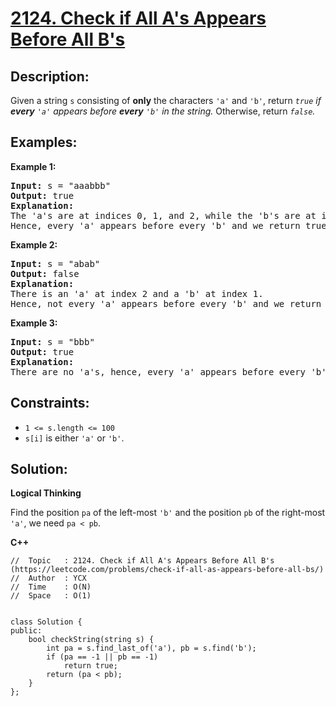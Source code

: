 # [2124. Check if All A's Appears Before All B's](https://leetcode.com/problems/check-if-all-as-appears-before-all-bs/)


## Description:

<p>Given a string <code>s</code> consisting of <strong>only</strong> the characters <code>'a'</code> and <code>'b'</code>, return <em><code>true</code> if <strong>every</strong> <code>'a'</code> appears before <strong>every</strong> <code>'b'</code> in the string.</em> Otherwise, return <em><code>false</code>.</em></p>


## Examples:

<strong>Example 1:</strong>
<pre>
<strong>Input:</strong> s = "aaabbb"
<strong>Output:</strong> true
<strong>Explanation:</strong> 
The 'a's are at indices 0, 1, and 2, while the 'b's are at indices 3, 4, and 5.
Hence, every 'a' appears before every 'b' and we return true.
</pre>

<strong>Example 2:</strong>
<pre>
<strong>Input:</strong> s = "abab"
<strong>Output:</strong> false
<strong>Explanation:</strong> 
There is an 'a' at index 2 and a 'b' at index 1.
Hence, not every 'a' appears before every 'b' and we return false.
</pre>

<strong>Example 3:</strong>
<pre>
<strong>Input:</strong> s = "bbb"
<strong>Output:</strong> true
<strong>Explanation:</strong> 
There are no 'a's, hence, every 'a' appears before every 'b' and we return true.
</pre>


## Constraints:

<ul>
    <li><code>1 &lt;= s.length &lt;= 100</code></li>
    <li><code>s[i]</code> is either <code>'a'</code> or <code>'b'</code>.</li>
</ul>


## Solution:

<strong>Logical Thinking</strong>
<p>Find the position <code>pa</code> of the left-most <code>'b'</code> and the position <code>pb</code> of the right-most <code>'a'</code>, we need <code>pa &lt; pb</code>.</p>


<strong>C++</strong>

```
//  Topic   : 2124. Check if All A's Appears Before All B's (https://leetcode.com/problems/check-if-all-as-appears-before-all-bs/)
//  Author  : YCX
//  Time    : O(N)
//  Space   : O(1)


class Solution {
public:
    bool checkString(string s) {
        int pa = s.find_last_of('a'), pb = s.find('b');
        if (pa == -1 || pb == -1)
            return true;
        return (pa < pb);
    }
};
```
